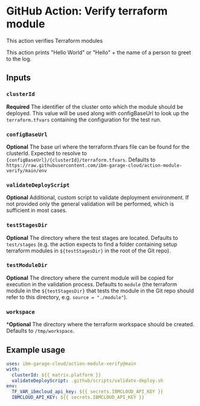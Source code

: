 # GitHub Action: Verify terraform module

This action verifies Terraform modules

This action prints "Hello World" or "Hello" + the name of a person to greet to the log.

## Inputs

### `clusterId`

**Required** The identifier of the cluster onto which the module should be deployed. This value will be used
along with configBaseUrl to look up the `terraform.tfvars` containing the configuration for the test run.

### `configBaseUrl`

**Optional** The base url where the terraform.tfvars file can be found for the clusterId. Expected to resolve to `{configBaseUrl}/{clusterId}/terraform.tfvars`. Defaults
to `https://raw.githubusercontent.com/ibm-garage-cloud/action-module-verify/main/env`

### `validateDeployScript`

**Optional** Additional, custom script to validate deployment environment. If not provided only the general validation will be performed,
which is sufficient in most cases.

### `testStagesDir`

**Optional** The directory where the test stages are located. Defaults to `test/stages` (e.g. the action expects to find 
a folder containing setup terraform modules in `${testStagesDir}` in the root of the Git repo).

### `testModuleDir`

**Optional** The directory where the current module will be copied for execution in the validation process. Defaults to `module` (the terraform module in the `${testStagesDir}` that tests
the module in the Git repo should refer to this directory, e.g. `source = "./module"`).

### `workspace`

***Optional** The directory where the terraform workspace should be created. Defaults to `/tmp/workspace`.

## Example usage

```yaml
uses: ibm-garage-cloud/action-module-verify@main
with:
  clusterId: ${{ matrix.platform }}
  validateDeployScript: .github/scripts/validate-deploy.sh
env:
  TF_VAR_ibmcloud_api_key: ${{ secrets.IBMCLOUD_API_KEY }}
  IBMCLOUD_API_KEY: ${{ secrets.IBMCLOUD_API_KEY }}
```